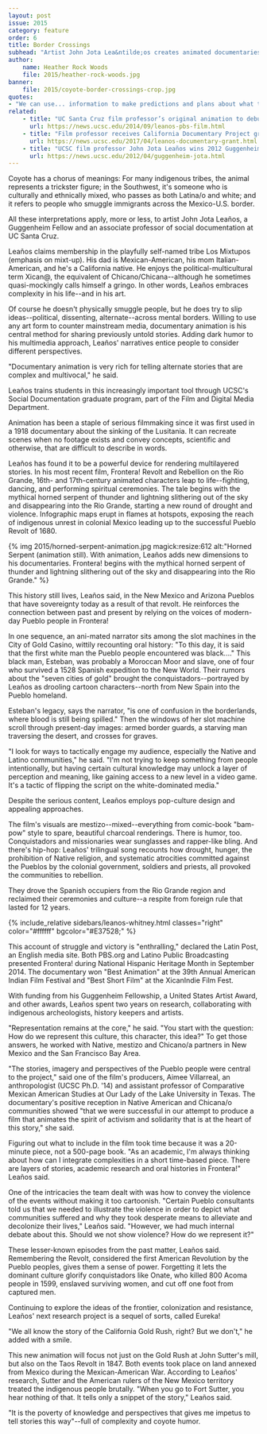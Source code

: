 ```yaml
---
layout: post
issue: 2015
category: feature
order: 6
title: Border Crossings
subhead: "Artist John Jota Lea&ntilde;os creates animated documentaries to reveal hidden stories"
author:
    name: Heather Rock Woods
    file: 2015/heather-rock-woods.jpg
banner:
    file: 2015/coyote-border-crossings-crop.jpg
quotes:
- "We can use... information to make predictions and plans about what to do for species that are being affected by climate change today."
related:
    - title: "UC Santa Cruz film professor’s original animation to debut on PBS.org"
      url: https://news.ucsc.edu/2014/09/leanos-pbs-film.html
    - title: "Film professor receives California Documentary Project grant from Cal Humanities"
      url: https://news.ucsc.edu/2017/04/leanos-documentary-grant.html
    - title: "UCSC film professor John Jota Leaños wins 2012 Guggenheim Fellowship"
      url: https://news.ucsc.edu/2012/04/guggenheim-jota.html
---
```


Coyote has a chorus of meanings: For many indigenous tribes, the animal represents a trickster figure; in the Southwest, it's someone who is culturally and ethnically mixed, who passes as both Latina/o and white; and it refers to people who smuggle immigrants across the Mexico-U.S. border.

All these interpretations apply, more or less, to artist John Jota Lea&ntilde;os, a Guggenheim Fellow and an associate professor of social documentation at UC Santa Cruz.

Lea&ntilde;os claims membership in the playfully self-named tribe Los Mixtupos (emphasis on mixt-up). His dad is Mexican-American, his mom Italian-American, and he's a California native. He enjoys the political-multicultural term Xican@, the equivalent of Chicano/Chicana--although he sometimes quasi-mockingly calls himself a gringo. In other words, Lea&ntilde;os embraces complexity in his life--and in his art.  

Of course he doesn't physically smuggle people, but he does try to slip ideas--political, dissenting, alternate--across mental borders. Willing to use any art form to counter mainstream media, documentary animation is his central method for sharing previously untold stories. Adding dark humor to his multimedia approach, Lea&ntilde;os' narratives entice people to consider different perspectives.

"Documentary animation is very rich for telling alternate stories that are complex and multivocal," he said.

Lea&ntilde;os trains students in this increasingly important tool through UCSC's Social Documentation graduate program, part of the Film and Digital Media Department.

Animation has been a staple of serious filmmaking since it was first used in a 1918 documentary about the sinking of the Lusitania. It can recreate scenes when no footage exists and convey concepts, scientific and otherwise, that are difficult to describe in words.

Lea&ntilde;os has found it to be a powerful device for rendering multilayered stories. In his most recent film, Frontera! Revolt and Rebellion on the Rio Grande, 16th- and 17th-century animated characters leap to life--fighting, dancing, and performing spiritual ceremonies. The tale begins with the mythical horned serpent of thunder and lightning slithering out of the sky and disappearing into the Rio Grande, starting a new round of drought and violence. Infographic maps erupt in flames at hotspots, exposing the reach of indigenous unrest in colonial Mexico leading up to the successful Pueblo Revolt of 1680.

{% img 2015/horned-serpent-animation.jpg magick:resize:612 alt:"Horned Serpent (animation still). With animation, Lea&ntilde;os adds new dimensions to his documentaries. Frontera! begins with the mythical horned serpent of thunder and lightning slithering out of the sky and disappearing into the Rio Grande." %}

This history still lives, Lea&ntilde;os said, in the New Mexico and Arizona Pueblos that have sovereignty today as a result of that revolt.
He reinforces the connection between past and present by relying on the voices of modern-day Pueblo people in Frontera!

In one sequence, an ani-mated narrator sits among the slot machines in the City of Gold Casino, wittily recounting oral history: "To this day, it is said that the first white man the Pueblo people encountered was black...." This black man, Esteban, was probably a Moroccan Moor and slave, one of four who survived a 1528 Spanish expedition to the New World. Their rumors about the "seven cities of gold" brought the conquistadors--portrayed by Lea&ntilde;os as drooling cartoon characters--north from New Spain into the Pueblo homeland.

Esteban's legacy, says the narrator, "is one of confusion in the borderlands, where blood is still being spilled." Then the windows of her slot machine scroll through present-day images: armed border guards, a starving man traversing the desert, and crosses for graves.

"I look for ways to tactically engage my audience, especially the Native and Latino communities," he said. "I'm not trying to keep something from people intentionally, but having certain cultural knowledge may unlock a layer of perception and meaning, like gaining access to a new level in a video game. It's a tactic of flipping the script on the white-dominated media."  

Despite the serious content, Lea&ntilde;os employs pop-culture design and appealing approaches.

The film's visuals are mestizo--mixed--everything from comic-book "bam-pow" style to spare, beautiful charcoal renderings. There is humor, too. Conquistadors and missionaries wear sunglasses and rapper-like bling. And there's hip-hop: Lea&ntilde;os' trilingual song recounts how drought, hunger, the prohibition of Native religion, and systematic atrocities committed against the Pueblos by the colonial government, soldiers and priests, all provoked the communities to rebellion.

They drove the Spanish occupiers from the Rio Grande region and reclaimed their ceremonies and culture--a respite from foreign rule that lasted for 12 years.

{% include_relative sidebars/leanos-whitney.html classes="right" color="#ffffff" bgcolor="#E37528;" %}

This account of struggle and victory is "enthralling," declared the Latin Post, an English media site. Both PBS.org and Latino Public Broadcasting presented Frontera! during National Hispanic Heritage Month in September 2014. The documentary won "Best Animation" at the 39th Annual American Indian Film Festival and "Best Short Film" at the XicanIndie Film Fest.

With funding from his Guggenheim Fellowship, a United States Artist Award, and other awards, Lea&ntilde;os spent two years on research, collaborating with indigenous archeologists, history keepers and artists.

"Representation remains at the core," he said. "You start with the question: How do we represent this culture, this character, this idea?" To get those answers, he worked with Native, mestizo and Chicano/a partners in New Mexico and the San Francisco Bay Area.

"The stories, imagery and perspectives of the Pueblo people were central to the project," said one of the film's producers, Aimee Villarreal, an anthropologist (UCSC Ph.D. '14) and assistant professor of Comparative Mexican American Studies at Our Lady of the Lake University in Texas. The documentary's positive reception in Native American and Chicana/o communities showed "that we were successful in our attempt to produce a film that animates the spirit of activism and solidarity that is at the heart of this story," she said.

Figuring out what to include in the film took time because it was a 20-minute piece, not a 500-page book. "As an academic, I'm always thinking about how can I integrate complexities in a short time-based piece. There are layers of stories, academic research and oral histories in Frontera!" Lea&ntilde;os said.

One of the intricacies the team dealt with was how to convey the violence of the events without making it too cartoonish. "Certain Pueblo consultants told us that we needed to illustrate the violence in order to depict what communities suffered and why they took desperate means to alleviate and decolonize their lives," Lea&ntilde;os said. "However, we had much internal debate about this. Should we not show violence? How do we represent it?"

These lesser-known episodes from the past matter, Lea&ntilde;os said. Remembering the Revolt, considered the first American Revolution by the Pueblo peoples, gives them a sense of power. Forgetting it lets the dominant culture glorify conquistadors like Onate, who killed 800 Acoma people in 1599, enslaved surviving women, and cut off one foot from captured men.

Continuing to explore the ideas of the frontier, colonization and resistance, Lea&ntilde;os' next research project is a sequel of sorts, called Eureka!

"We all know the story of the California Gold Rush, right? But we don't," he added with a smile.

This new animation will focus not just on the Gold Rush at John Sutter's mill, but also on the Taos Revolt in 1847. Both events took place on land annexed from Mexico during the Mexican-American War. According to Lea&ntilde;os' research, Sutter and the American rulers of the New Mexico territory treated the indigenous people brutally. "When you go to Fort Sutter, you hear nothing of that. It tells only a snippet of the story," Lea&ntilde;os said.

"It is the poverty of knowledge and perspectives that gives me impetus to tell stories this way"--full of complexity and coyote humor.

